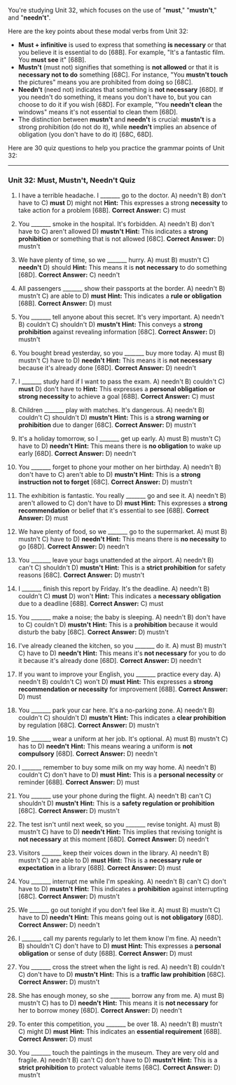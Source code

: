 You're studying Unit 32, which focuses on the use of "**must**," "**mustn't**," and "**needn't**".

Here are the key points about these modal verbs from Unit 32:
*   **Must + infinitive** is used to express that something **is necessary** or that you believe it is essential to do [68B]. For example, "It's a fantastic film. You **must see** it" [68B].
*   **Mustn't** (must not) signifies that something is **not allowed** or that it is **necessary not to do** something [68C]. For instance, "You **mustn't touch** the pictures" means you are prohibited from doing so [68C].
*   **Needn't** (need not) indicates that something is **not necessary** [68D]. If you needn't do something, it means you don't have to, but you can choose to do it if you wish [68D]. For example, "You **needn't clean** the windows" means it's not essential to clean them [68D].
*   The distinction between **mustn't** and **needn't** is crucial: **mustn't** is a strong prohibition (do not do it), while **needn't** implies an absence of obligation (you don't have to do it) [68C, 68D].

Here are 30 quiz questions to help you practice the grammar points of Unit 32:

---

### **Unit 32: Must, Mustn't, Needn't Quiz**

1.  I have a terrible headache. I _______ go to the doctor.
    A) needn't
    B) don't have to
    C) **must**
    D) might not
    **Hint:** This expresses a strong **necessity** to take action for a problem [68B].
    ****Correct Answer:**** C) must

2.  You _______ smoke in the hospital. It's forbidden.
    A) needn't
    B) don't have to
    C) aren't allowed
    D) **mustn't**
    **Hint:** This indicates a **strong prohibition** or something that is not allowed [68C].
    ****Correct Answer:**** D) mustn't

3.  We have plenty of time, so we _______ hurry.
    A) must
    B) mustn't
    C) **needn't**
    D) should
    **Hint:** This means it is **not necessary** to do something [68D].
    ****Correct Answer:**** C) needn't

4.  All passengers _______ show their passports at the border.
    A) needn't
    B) mustn't
    C) are able to
    D) **must**
    **Hint:** This indicates a **rule or obligation** [68B].
    ****Correct Answer:**** D) must

5.  You _______ tell anyone about this secret. It's very important.
    A) needn't
    B) couldn't
    C) shouldn't
    D) **mustn't**
    **Hint:** This conveys a **strong prohibition** against revealing information [68C].
    ****Correct Answer:**** D) mustn't

6.  You bought bread yesterday, so you _______ buy more today.
    A) must
    B) mustn't
    C) have to
    D) **needn't**
    **Hint:** This means it is **not necessary** because it's already done [68D].
    ****Correct Answer:**** D) needn't

7.  I _______ study hard if I want to pass the exam.
    A) needn't
    B) couldn't
    C) **must**
    D) don't have to
    **Hint:** This expresses a **personal obligation or strong necessity** to achieve a goal [68B].
    ****Correct Answer:**** C) must

8.  Children _______ play with matches. It's dangerous.
    A) needn't
    B) couldn't
    C) shouldn't
    D) **mustn't**
    **Hint:** This is a **strong warning or prohibition** due to danger [68C].
    ****Correct Answer:**** D) mustn't

9.  It's a holiday tomorrow, so I _______ get up early.
    A) must
    B) mustn't
    C) have to
    D) **needn't**
    **Hint:** This means there is **no obligation** to wake up early [68D].
    ****Correct Answer:**** D) needn't

10. You _______ forget to phone your mother on her birthday.
    A) needn't
    B) don't have to
    C) aren't able to
    D) **mustn't**
    **Hint:** This is a **strong instruction not to forget** [68C].
    ****Correct Answer:**** D) mustn't

11. The exhibition is fantastic. You really _______ go and see it.
    A) needn't
    B) aren't allowed to
    C) don't have to
    D) **must**
    **Hint:** This expresses a **strong recommendation** or belief that it's essential to see [68B].
    ****Correct Answer:**** D) must

12. We have plenty of food, so we _______ go to the supermarket.
    A) must
    B) mustn't
    C) have to
    D) **needn't**
    **Hint:** This means there is **no necessity** to go [68D].
    ****Correct Answer:**** D) needn't

13. You _______ leave your bags unattended at the airport.
    A) needn't
    B) can't
    C) shouldn't
    D) **mustn't**
    **Hint:** This is a **strict prohibition** for safety reasons [68C].
    ****Correct Answer:**** D) mustn't

14. I _______ finish this report by Friday. It's the deadline.
    A) needn't
    B) couldn't
    C) **must**
    D) won't
    **Hint:** This indicates a **necessary obligation** due to a deadline [68B].
    ****Correct Answer:**** C) must

15. You _______ make a noise; the baby is sleeping.
    A) needn't
    B) don't have to
    C) couldn't
    D) **mustn't**
    **Hint:** This is a **prohibition** because it would disturb the baby [68C].
    ****Correct Answer:**** D) mustn't

16. I've already cleaned the kitchen, so you _______ do it.
    A) must
    B) mustn't
    C) have to
    D) **needn't**
    **Hint:** This means it's **not necessary** for you to do it because it's already done [68D].
    ****Correct Answer:**** D) needn't

17. If you want to improve your English, you _______ practice every day.
    A) needn't
    B) couldn't
    C) won't
    D) **must**
    **Hint:** This expresses a **strong recommendation or necessity** for improvement [68B].
    ****Correct Answer:**** D) must

18. You _______ park your car here. It's a no-parking zone.
    A) needn't
    B) couldn't
    C) shouldn't
    D) **mustn't**
    **Hint:** This indicates a **clear prohibition** by regulation [68C].
    ****Correct Answer:**** D) mustn't

19. She _______ wear a uniform at her job. It's optional.
    A) must
    B) mustn't
    C) has to
    D) **needn't**
    **Hint:** This means wearing a uniform is **not compulsory** [68D].
    ****Correct Answer:**** D) needn't

20. I _______ remember to buy some milk on my way home.
    A) needn't
    B) couldn't
    C) don't have to
    D) **must**
    **Hint:** This is a **personal necessity** or reminder [68B].
    ****Correct Answer:**** D) must

21. You _______ use your phone during the flight.
    A) needn't
    B) can't
    C) shouldn't
    D) **mustn't**
    **Hint:** This is a **safety regulation or prohibition** [68C].
    ****Correct Answer:**** D) mustn't

22. The test isn't until next week, so you _______ revise tonight.
    A) must
    B) mustn't
    C) have to
    D) **needn't**
    **Hint:** This implies that revising tonight is **not necessary** at this moment [68D].
    ****Correct Answer:**** D) needn't

23. Visitors _______ keep their voices down in the library.
    A) needn't
    B) mustn't
    C) are able to
    D) **must**
    **Hint:** This is a **necessary rule or expectation** in a library [68B].
    ****Correct Answer:**** D) must

24. You _______ interrupt me while I'm speaking.
    A) needn't
    B) can't
    C) don't have to
    D) **mustn't**
    **Hint:** This indicates a **prohibition** against interrupting [68C].
    ****Correct Answer:**** D) mustn't

25. We _______ go out tonight if you don't feel like it.
    A) must
    B) mustn't
    C) have to
    D) **needn't**
    **Hint:** This means going out is **not obligatory** [68D].
    ****Correct Answer:**** D) needn't

26. I _______ call my parents regularly to let them know I'm fine.
    A) needn't
    B) shouldn't
    C) don't have to
    D) **must**
    **Hint:** This expresses a **personal obligation** or sense of duty [68B].
    ****Correct Answer:**** D) must

27. You _______ cross the street when the light is red.
    A) needn't
    B) couldn't
    C) don't have to
    D) **mustn't**
    **Hint:** This is a **traffic law prohibition** [68C].
    ****Correct Answer:**** D) mustn't

28. She has enough money, so she _______ borrow any from me.
    A) must
    B) mustn't
    C) has to
    D) **needn't**
    **Hint:** This means it is **not necessary** for her to borrow money [68D].
    ****Correct Answer:**** D) needn't

29. To enter this competition, you _______ be over 18.
    A) needn't
    B) mustn't
    C) might
    D) **must**
    **Hint:** This indicates an **essential requirement** [68B].
    ****Correct Answer:**** D) must

30. You _______ touch the paintings in the museum. They are very old and fragile.
    A) needn't
    B) can't
    C) don't have to
    D) **mustn't**
    **Hint:** This is a **strict prohibition** to protect valuable items [68C].
    ****Correct Answer:**** D) mustn't
